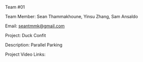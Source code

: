 Team #01


Team Member: Sean Thammakhoune, Yinsu Zhang, Sam Ansaldo


Email: seantmmk@gmail.com


Project: Duck Confit


Description: Parallel Parking



Project Video Links: 
